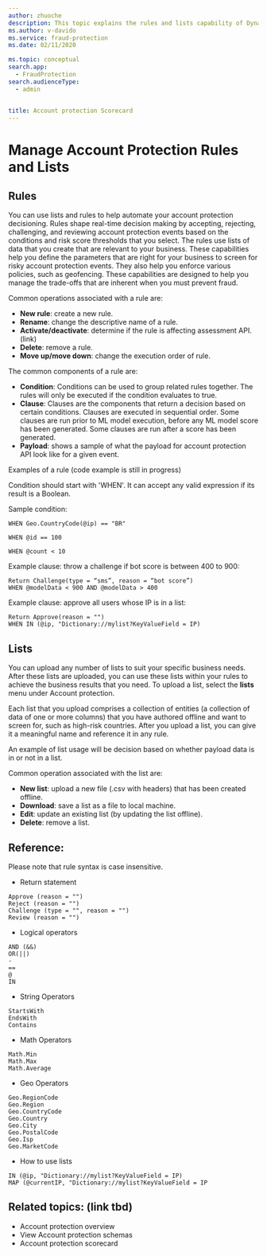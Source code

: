 ```yaml
---
author: zhuoche
description: This topic explains the rules and lists capability of Dynamics 365 Fraud Protection account protection.
ms.author: v-davido
ms.service: fraud-protection
ms.date: 02/11/2020

ms.topic: conceptual
search.app: 
  - FraudProtection
search.audienceType:
  - admin


title: Account protection Scorecard
---
```


# Manage Account Protection Rules and Lists

## Rules
You can use lists and rules to help automate your account protection decisioning. Rules shape real-time decision making by accepting, rejecting, challenging, and reviewing account protection events based on the conditions and risk score thresholds that you select. The rules use lists of data that you create that are relevant to your business. These capabilities help you define the parameters that are right for your business to screen for risky account protection events. They also help you enforce various policies, such as geofencing. These capabilities are designed to help you manage the trade-offs that are inherent when you must prevent fraud. 

Common operations associated with a rule are:
- **New rule**: create a new rule.
- **Rename**: change the descriptive name of a rule.
- **Activate/deactivate**: determine if the rule is affecting assessment API. (link)
- **Delete**: remove a rule.
- **Move up/move down**: change the execution order of rule.

The common components of a rule are:
- **Condition**: Conditions can be used to group related rules together. The rules will only be executed if the condition evaluates to true. 
- **Clause**: Clauses are the components that return a decision based on certain conditions. Clauses are executed in sequential order. Some clauses are run prior to ML model execution, before any ML model score has been generated. Some clauses are run after a score has been generated.
- **Payload**: shows a sample of what the payload for account protection API look like for a given event. 

Examples of a rule (code example is still in progress) 

Condition should start with 'WHEN'. It can accept any valid expression if its result is a Boolean.

Sample condition:
```
WHEN Geo.CountryCode(@ip) == "BR"

WHEN @id == 100 

WHEN @count < 10 
```
  
Example clause: throw a challenge if bot score is between 400 to 900:

```
Return Challenge(type = “sms”, reason = “bot score”) 
WHEN @modelData < 900 AND @modelData > 400 
```
     
Example clause: approve all users whose IP is in a list:
```
Return Approve(reason = "") 
WHEN IN (@ip, "Dictionary://mylist?KeyValueField = IP)
```

## Lists 

You can upload any number of lists to suit your specific business needs. After these lists are uploaded, you can use these lists within your rules to achieve the business results that you need. To upload a list, select the **lists** menu under Account protection.

Each list that you upload comprises a collection of entities (a collection of data of one or more columns) that you have authored offline and want to screen for, such as high-risk countries. After you upload a list, you can give it a meaningful name and reference it in any rule.

An example of list usage will be decision based on whether payload data is in or not in a list.

Common operation associated with the list are:
- **New list**: upload a new file (.csv with headers) that has been created offline.
- **Download**: save a list as a file to local machine.
- **Edit**: update an existing list (by updating the list offline).
- **Delete**: remove a list.

## Reference: 
Please note that rule syntax is case insensitive.

- Return statement 
```
Approve (reason = "") 
Reject (reason = "") 
Challenge (type = "", reason = "") 
Review (reason = "") 
```
- Logical operators 

```
AND (&&)
OR(||)
-
==
@
IN
```
- String Operators 

```
StartsWith
EndsWith
Contains
```
- Math Operators
```
Math.Min
Math.Max
Math.Average
```
- Geo Operators 
```
Geo.RegionCode
Geo.Region
Geo.CountryCode
Geo.Country
Geo.City
Geo.PostalCode
Geo.Isp
Geo.MarketCode
```
- How to use lists 
```
IN (@ip, "Dictionary://mylist?KeyValueField = IP)      
MAP (@currentIP, "Dictionary://mylist?KeyValueField = IP
```

## Related topics: (link tbd) 
- Account protection overview 
- View Account protection schemas 
- Account protection scorecard 
